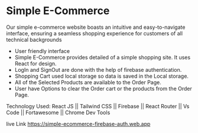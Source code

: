 # Simple E-Commerce
Our simple e-commerce website boasts an intuitive and easy-to-navigate interface, ensuring a seamless shopping experience for customers of all technical backgrounds
- User friendly interface
- Simple E-Commerce provides detailed of a simple shopping site. It uses React for design.
- LogIn and SignOut are done with the help of firebase authentication.
- Shopping Cart used local storage so data is saved in the Local storage.
- All of the Selected Products are available to the Order Page.
- User have Options to clear the Order cart or the products from the Order Page.
  
Technology Used: React JS || Tailwind CSS || Firebase || React Router || Vs Code || Fortawesome || Chrome Dev Tools

live Link  https://simple-ecommerce-firebase-auth.web.app
